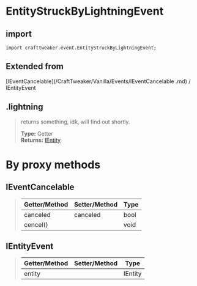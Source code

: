 # EntityStruckByLightningEvent

## import
`import crafttweaker.event.EntityStruckByLightningEvent;`

## Extended from
[IEventCancelable](/CraftTweaker/Vanilla/Events/IEventCancelable .md) / IEntityEvent

## .lightning
> returns something, idk, will find out shortly.
>
> **Type:** Getter  
> **Returns:** [IEntity](/CraftTweaker/Vanilla/Entities/IEntity.md)

# By proxy methods

## IEventCancelable
> | Getter/Method   | Setter/Method     | Type                  |
> |-----------------|-------------------|-----------------------|
> | canceled        | canceled          | bool                  |
> | cencel()        |                   | void                  |

## IEntityEvent
> | Getter/Method   | Setter/Method     | Type                  |
> |-----------------|-------------------|-----------------------|
> | entity          |                   | IEntity               |
